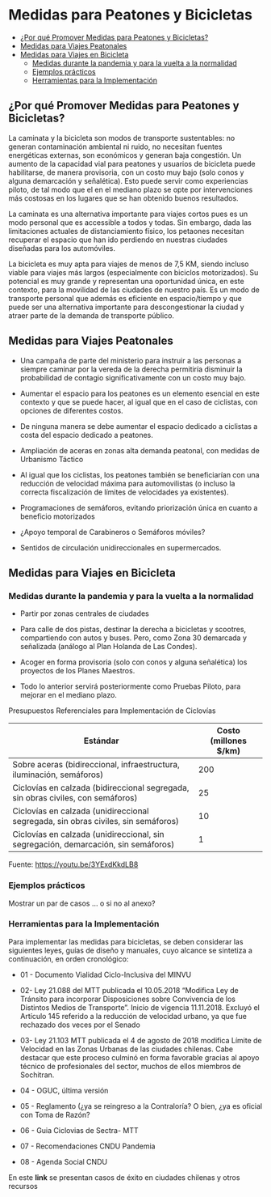  # Medidas para Peatones y Bicicletas

  * [¿Por qué Promover Medidas para Peatones y Bicicletas?](#-por-qué-promover-medidas-para-peatones-y-bicicletas-)
  * [Medidas para Viajes Peatonales](#medidas-para-viajes-peatonales)
  * [Medidas para Viajes en Bicicleta](#medidas-para-viajes-en-bicicleta)
    + [Medidas durante la pandemia y para la vuelta a la normalidad](#medidas-durante-la-pandemia-y-para-la-vuelta-a-la-normalidad)
    + [Ejemplos prácticos](#ejemplos-prácticos)
    + [Herramientas para la Implementación](#herramientas-para-la-implementación)
    
 
## ¿Por qué Promover Medidas para Peatones y Bicicletas?

La caminata y la bicicleta son modos de transporte sustentables: no generan contaminación ambiental ni ruido, no necesitan fuentes energéticas externas, son económicos y generan baja congestión. Un aumento de la capacidad vial para peatones y usuarios de bicicleta puede habilitarse, de manera provisoria, con un costo muy bajo (solo conos y alguna demarcación y señalética). Esto puede servir como experiencias piloto, de tal modo que el en el mediano plazo se opte por intervenciones más costosas en los lugares que se han obtenido buenos resultados.

La caminata es una alternativa importante para viajes cortos pues es un modo personal que es accessible a todos y todas. Sin embargo, dada las limitaciones actuales de distanciamiento físico, los petaones necesitan recuperar el espacio que han ido perdiendo en nuestras ciudades diseñadas para los automóviles.

La bicicleta es muy apta para viajes de menos de 7,5 KM, siendo incluso viable para viajes más largos (especialmente con biciclos motorizados). Su potencial es muy grande y representan una oportunidad única, en este contexto, para la movilidad de las ciudades de nuestro país. Es un modo de transporte personal que además es eficiente en espacio/tiempo y que puede ser una alternativa importante para descongestionar la ciudad y atraer parte de la demanda de transporte público.

## Medidas para Viajes Peatonales

  - Una campaña de parte del ministerio para instruir a las personas a siempre caminar por la vereda de la derecha permitiría disminuir la probabilidad de contagio significativamente con un costo muy bajo.

  - Aumentar el espacio para los peatones es un elemento esencial en este contexto y que se puede hacer, al igual que en el caso de ciclistas, con opciones de diferentes costos.

  - De ninguna manera se debe aumentar el espacio dedicado a ciclistas a costa del espacio dedicado a peatones.

  - Ampliación de aceras en zonas alta demanda peatonal, con medidas de Urbanismo Táctico

  - Al igual que los ciclistas, los peatones también se beneficiarían con una reducción de velocidad máxima para automovilistas (o incluso la correcta fiscalización de límites de velocidades ya existentes).

  - Programaciones de semáforos, evitando priorización única en cuanto a beneficio motorizados

  - ¿Apoyo temporal de Carabineros o Semáforos móviles?

  - Sentidos de circulación unidireccionales en supermercados.
    


## Medidas para Viajes en Bicicleta

        
### Medidas durante la pandemia y para la vuelta a la normalidad

  - Partir por zonas centrales de ciudades

  - Para calle de dos pistas, destinar la derecha a bicicletas y scootres, compartiendo con autos y buses. Pero, como Zona 30 demarcada y señalizada (análogo al Plan Holanda de Las Condes).

  - Acoger en forma provisoria (solo con conos y alguna señalética) los proyectos de los Planes Maestros.

  - Todo lo anterior servirá posteriormente como Pruebas Piloto, para mejorar en el mediano plazo.

Presupuestos Referenciales para Implementación de Ciclovías

| **Estándar**                                                                       | **Costo (millones $/km)** |
| ---------------------------------------------------------------------------------- | ------------------------- |
| Sobre aceras (bidireccional, infraestructura, iluminación, semáforos)              | 200                       |
| Ciclovías en calzada (bidireccional segregada, sin obras civiles, con semáforos)   | 25                        |
| Ciclovías en calzada (unidireccional segregada, sin obras civiles, sin semáforos)  | 10                        |
| Ciclovías en calzada (unidireccional, sin segregación, demarcación, sin semáforos) | 1                         |

Fuente: <https://youtu.be/3YExdKkdLB8>

### Ejemplos prácticos

Mostrar un par de casos … o si no al anexo?

### Herramientas para la Implementación

Para implementar las medidas para bicicletas, se deben considerar las siguientes leyes, guías de diseño y manuales, cuyo alcance se sintetiza a continuación, en orden cronológico:

  - 01 - Documento Vialidad Ciclo-Inclusiva del MINVU

  - 02- Ley 21.088 del MTT publicada el 10.05.2018 “Modifica Ley de Tránsito para incorporar Disposiciones sobre Convivencia de los Distintos Medios de Transporte”. Inicio de vigencia 11.11.2018. Excluyó el Artículo 145 referido a la reducción de velocidad urbano, ya que fue rechazado dos veces por el Senado

  - 03- Ley 21.103 MTT publicada el 4 de agosto de 2018 modifica Límite de Velocidad en las Zonas Urbanas de las ciudades chilenas. Cabe destacar que este proceso culminó en forma favorable gracias al apoyo técnico de profesionales del sector, muchos de ellos miembros de Sochitran.

  - 04 - OGUC, última versión

  - 05 - Reglamento (¿ya se reingreso a la Contraloría? O bien, ¿ya es oficial con Toma de Razón?

  - 06 - Guia Ciclovias de Sectra- MTT

  - 07 - Recomendaciones CNDU Pandemia

  - 08 - Agenda Social CNDU

En este **link** se presentan casos de éxito en ciudades chilenas y otros recursos
